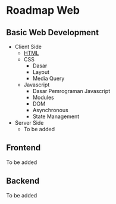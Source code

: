 # Roadmap Web

## Basic Web Development

- Client Side
  - [HTML](basic/html.md)
  - CSS
    - Dasar
    - Layout
    - Media Query
  - Javascript
    - Dasar Pemrograman Javascript
    - Modules
    - DOM
    - Asynchronous
    - State Management
- Server Side
  - To be added

## Frontend

To be added

## Backend

To be added
